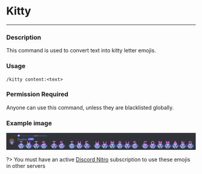 # Kitty
---
### Description
This command is used to convert text into kitty letter emojis.
### Usage
```
/kitty content:<text>
```
### Permission Required
Anyone can use this command, unless they are blacklisted globally.

### Example image
![convert example](../images/convertwumpus.png)

?> You must have an active [Discord Nitro](https://discord.com/nitro) subscription to use these emojis in other servers
